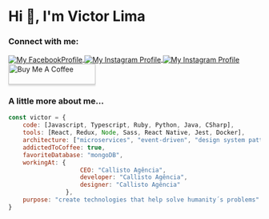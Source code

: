 <div>         
    
<h1 align="left">Hi 👋, I'm Victor Lima</h1>

<h3 align="left">Connect with me:</h3>
<p align="left">
<a href="https://fb.com/victorlima278903" target="blank">
<img align="center" src="https://img.shields.io/badge/Facebook-1877F2?style=for-the-badge&logo=facebook&logoColor=white" alt="My FacebookProfile" />
</a>
<a href="https://instagram.com/_victor_lima" target="blank">
<img align="center" src="https://img.shields.io/badge/Instagram-E4405F?style=for-the-badge&logo=instagram&logoColor=white" alt="My Instagram Profile" />
</a>
<a href="https://www.linkedin.com/in/victor-lima-68b67420a/" target="blank">
<img align="center" src="https://img.shields.io/badge/LinkedIn-0077B5?style=for-the-badge&logo=linkedin&logoColor=white" alt="My Instagram Profile" />
</a>
<a href="https://www.buymeacoffee.com/victorlim4" target="_blank"><img src="https://img.shields.io/badge/Buy%20Me%20a%20Coffee-BD5FFF?style=for-the-badge&logo=buy-me-a-coffee&logoColor=white" alt="Buy Me A Coffee" style="height: 41px !important;width: 174px !important;box-shadow: 0px 3px 2px 0px rgba(190, 190, 190, 0.5) !important;-webkit-box-shadow: 0px 3px 2px 0px rgba(190, 190, 190, 0.5) !important;" ></a>
</p>

<h3 align="left">A little more about me...</h3>

```javascript
const victor = {
    code: [Javascript, Typescript, Ruby, Python, Java, CSharp],
    tools: [React, Redux, Node, Sass, React Native, Jest, Docker],
    architecture: ["microservices", "event-driven", "design system pattern"],
    addictedToCoffee: true,
    favoriteDatabase: "mongoDB",
    workingAt: {
                    CEO: "Callisto Agência",
                    developer: "Callisto Agência",
                    designer: "Callisto Agência"
                },
    purpose: "create technologies that help solve humanity´s problems"
}
```
</div>                                                                     
